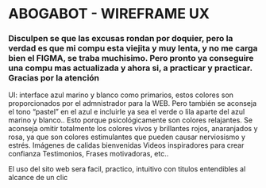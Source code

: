 # ABOGABOT - WIREFRAME UX

### Disculpen se que las excusas rondan por doquier, pero la verdad es que mi compu esta viejita y muy lenta, y no me carga bien el FIGMA, se traba muchisimo. Pero pronto ya conseguire una compu mas actualizada y ahora si, a practicar y practicar. Gracias por la atención

UI: interface azul marino y blanco como primarios, estos colores son proporcionados por el admnistrador para la WEB. Pero también se aconseja el tono “pastel” en el azul e incluirle ya sea el verde o lila aparte del azul marino y blanco.. Esto porque psicológicamente son colores relajantes. Se aconseja omitir totalmente los colores vivos y brillantes rojos, anaranjados y rosa, ya que son colores estimulantes que pueden causar nerviosismo y estrés.
Imágenes de calidas bienvenidas
Videos inspiradores para crear confianza
Testimonios, Frases motivadoras, etc..

El uso del sito web sera facil, practico, intuitivo con titulos entendibles al alcance de un clic
